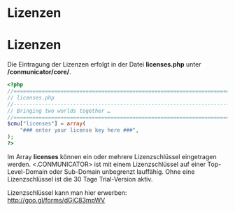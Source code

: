 # Lizenzen

# Lizenzen
Die Eintragung der Lizenzen erfolgt in der Datei **licenses.php** unter **/conmunicator/core/**.

```php
<?php
//==================================================================================
// licenses.php
//----------------------------------------------------------------------------------
// Bringing two worlds together …
//==================================================================================
$cmu["licenses"] = array(
	"### enter your license key here ###",
);
?>
```

Im Array **licenses** können ein oder mehrere Lizenzschlüssel eingetragen werden. <.CONMUNICATOR> ist mit einem Lizenzschlüssel auf einer Top-Level-Domain oder Sub-Domain unbegrenzt lauffähig. Ohne eine Lizenzschlüssel ist die 30 Tage Trial-Version aktiv.

Lizenzschlüssel kann man hier erwerben:<br>
http://goo.gl/forms/dGjC83mpWV